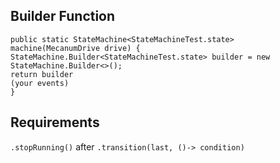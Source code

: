 ## Builder Function

```
public static StateMachine<StateMachineTest.state> machine(MecanumDrive drive) {
StateMachine.Builder<StateMachineTest.state> builder = new StateMachine.Builder<>();
return builder
(your events)
}
```

## Requirements

```.stopRunning()```
after ```.transition(last, ()-> condition)```